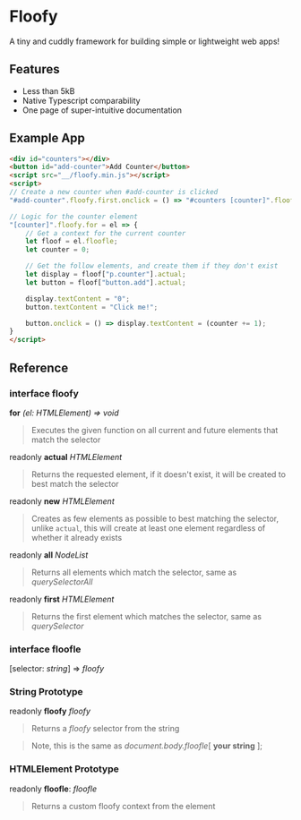 # Floofy

A tiny and cuddly framework for building simple or lightweight web apps!

## Features

- Less than 5kB
- Native Typescript comparability
- One page of super-intuitive documentation

## Example App

```html
<div id="counters"></div>
<button id="add-counter">Add Counter</button>
<script src="__/floofy.min.js"></script>
<script>
// Create a new counter when #add-counter is clicked
"#add-counter".floofy.first.onclick = () => "#counters [counter]".floofy.new;

// Logic for the counter element
"[counter]".floofy.for = el => {
	// Get a context for the current counter
	let floof = el.floofle;
	let counter = 0;

	// Get the follow elements, and create them if they don't exist
	let display = floof["p.counter"].actual;
	let button = floof["button.add"].actual;

	display.textContent = "0";
	button.textContent = "Click me!";

	button.onclick = () => display.textContent = (counter += 1);
}
</script>
```

## Reference

### interface **floofy**

**for** *(el: HTMLElement) => void*

> Executes the given function on all current and future elements that match the selector

readonly **actual** *HTMLElement*

> Returns the requested element, if it doesn't exist, it will be created to best match the selector

readonly **new** *HTMLElement*

> Creates as few elements as possible to best matching the selector, unlike `actual`, this will create at least one element regardless of whether it already exists

readonly **all** *NodeList*

> Returns all elements which match the selector, same as _querySelectorAll_

readonly **first** *HTMLElement*

> Returns the first element which matches the selector, same as _querySelector_

### interface **floofle**

[selector: *string*] => *floofy*

### String Prototype

readonly **floofy** *floofy*

> Returns a *floofy* selector from the string

> Note, this is the same as _document.body.floofle_[ **your string** ];

### HTMLElement Prototype

readonly **floofle**: *floofle*

> Returns a custom floofy context from the element